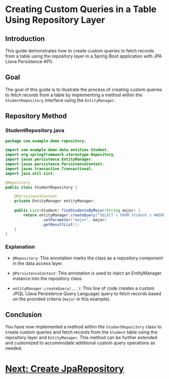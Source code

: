 # Creating Custom Queries in a Table Using Repository Layer

## Introduction

This guide demonstrates how to create custom queries to fetch records from a table using the repository layer in a Spring Boot application with JPA (Java Persistence API).

## Goal

The goal of this guide is to illustrate the process of creating custom queries to fetch records from a table by implementing a method within the `StudentRepository` interface using the `EntityManager`.

## Repository Method

### StudentRepository.java

```java
package com.example.demo.repository;

import com.example.demo.data.entities.Student;
import org.springframework.stereotype.Repository;
import javax.persistence.EntityManager;
import javax.persistence.PersistenceContext;
import javax.transaction.Transactional;
import java.util.List;

@Repository
public class StudentRepository {

    @PersistenceContext
    private EntityManager entityManager;
    
    public List<Student> findStudentsByMajor(String major) {
        return entityManager.createQuery("SELECT s FROM Student s WHERE s.major = :major", Student.class)
                .setParameter("major", major)
                .getResultList();
    }
}
```

### Explanation

- `@Repository`: This annotation marks the class as a repository component in the data access layer.

- `@PersistenceContext`: This annotation is used to inject an EntityManager instance into the repository class.

- `entityManager.createQuery(...)`: This line of code creates a custom JPQL (Java Persistence Query Language) query to fetch records based on the provided criteria (`major` in this example).

## Conclusion

You have now implemented a method within the `StudentRepository` class to create custom queries and fetch records from the `Student` table using the repository layer and `EntityManager`. This method can be further extended and customized to accommodate additional custom query operations as needed.

# [Next: Create JpaRepository](../jpa-repository.md)